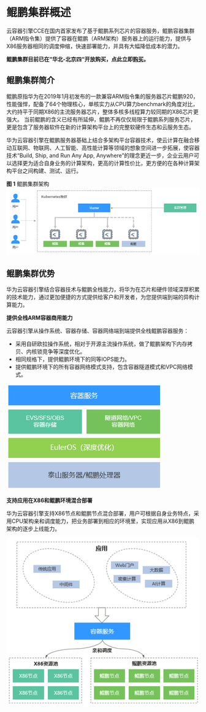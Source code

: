 # 鲲鹏集群概述<a name="cce_01_0013"></a>

云容器引擎CCE在国内首家发布了基于鲲鹏系列芯片的容器服务，鲲鹏容器集群（ARM指令集）提供了容器在鲲鹏（ARM架构）服务器上的运行能力，提供与X86服务器相同的调度伸缩，快速部署能力，并具有大幅降低成本的潜力。

**鲲鹏集群目前已在“华北-北京四“开放购买，点此立即[购买](https://console.huaweicloud.com/cce2.0/?region=cn-north-4#/app/resource/cluster/list)。**

## 鲲鹏集群简介<a name="section17501059161919"></a>

鲲鹏原指华为在2019年1月初发布的一款兼容ARM指令集的服务器芯片鲲鹏920，性能强悍，配备了64个物理核心，单核实力从CPU算力benchmark的角度对比，大约持平于同期X86的主流服务器芯片，整体多核多线程算力较同期的X86芯片更强大。 当前鲲鹏的含义已经有所延伸，鲲鹏不再仅仅局限于鲲鹏系列服务芯片，更是包含了服务器软件在新的计算架构平台上的完整软硬件生态和云服务生态。

华为云容器引擎在鲲鹏服务器基础上结合多架构平台容器技术，使云计算在融合移动互联网、物联网、人工智能、高性能计算等领域的想象空间进一步拓展，使容器技术“Build, Ship, and Run Any App, Anywhere”的理念更近一步，企业云用户可以选择更为适合自身业务的计算架构，更高的计算性价比，更方便的在各种计算架构平台之间构建、测试、运行。

**图 1**  鲲鹏集群架构<a name="fig19690831171513"></a>  
![](figures/鲲鹏集群架构.png "鲲鹏集群架构")

## 鲲鹏集群优势<a name="section4710608542"></a>

华为云容器引擎结合容器技术与鲲鹏全栈能力，将华为在芯片和硬件领域深厚积累的技术能力，通过更加便捷的方式提供给客户和开发者，为您提供端到端的异构计算能力。

**提供全栈ARM容器商用能力**

云容器引擎从操作系统、容器存储、容器网络端到端提供全栈鲲鹏容器服务：

-   采用自研欧拉操作系统，相对于开源主流操作系统，做了鲲鹏架构下内存拷贝、内核锁竞争等深度优化。
-   相同规格下，提供鲲鹏环境下的同等IOPS能力。
-   提供鲲鹏环境下的所有容器网络模式支持，包含容器隧道模式和VPC网络模式。

![](figures/zh-cn_image_0185160433.png)

**支持应用在X86和鲲鹏环境混合部署**

华为云容器引擎支持X86节点和鲲鹏节点混合部署，用户可根据自身业务特点，采用CPU架构亲和调度能力，把业务部署到相应的环境里，实现应用从X86到鲲鹏架构的逐步上线能力。

![](figures/zh-cn_image_0188047856.png)

